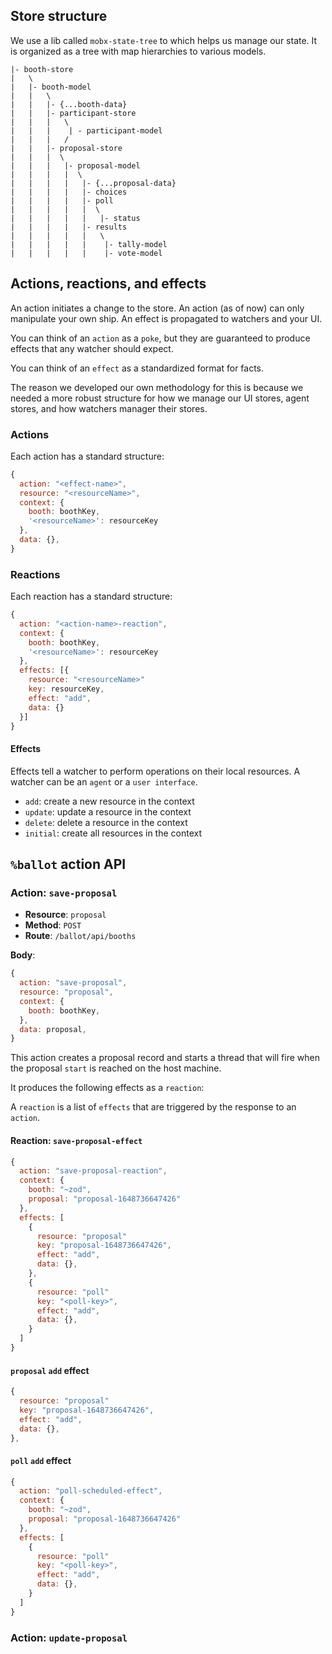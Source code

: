 ## Store structure

We use a lib called `mobx-state-tree` to which helps us manage our state. It is organized as a tree with map hierarchies to various models.

```
|- booth-store
|   \
|   |- booth-model
|   |   \
|   |   |- {...booth-data}
|   |   |- participant-store
|   |   |   \
|   |   |    | - participant-model
|   |   |   /
|   |   |- proposal-store
|   |   |  \
|   |   |   |- proposal-model
|   |   |   |  \
|   |   |   |   |- {...proposal-data}
|   |   |   |   |- choices
|   |   |   |   |- poll
|   |   |   |   |  \
|   |   |   |   |   |- status
|   |   |   |   |- results
|   |   |   |   |   \
|   |   |   |   |    |- tally-model
|   |   |   |   |    |- vote-model
```

## Actions, reactions, and effects

An action initiates a change to the store. An action (as of now) can only manipulate your own ship. An effect is propagated to watchers and your UI.

You can think of an `action` as a `poke`, but they are guaranteed to produce effects that any watcher should expect.

You can think of an `effect` as a standardized format for facts.

The reason we developed our own methodology for this is because we needed a more robust structure for how we manage our UI stores, agent stores, and how watchers manager their stores.

### Actions

Each action has a standard structure:

```js
{
  action: "<effect-name>",
  resource: "<resourceName>",
  context: {
    booth: boothKey,
    '<resourceName>': resourceKey
  },
  data: {},
}
```

### Reactions

Each reaction has a standard structure:

```js
{
  action: "<action-name>-reaction",
  context: {
    booth: boothKey,
    '<resourceName>': resourceKey
  },
  effects: [{
    resource: "<resourceName>"
    key: resourceKey,
    effect: "add",
    data: {}
  }]
}
```

#### Effects

Effects tell a watcher to perform operations on their local resources. A watcher can be an `agent` or a `user interface`.

- `add`: create a new resource in the context
- `update`: update a resource in the context
- `delete`: delete a resource in the context
- `initial`: create all resources in the context

## `%ballot` action API

### Action: `save-proposal`

- **Resource**: `proposal`
- **Method**: `POST`
- **Route**: `/ballot/api/booths`

**Body**:

```js
{
  action: "save-proposal",
  resource: "proposal",
  context: {
    booth: boothKey,
  },
  data: proposal,
}
```

This action creates a proposal record and starts a thread that will fire when the proposal `start` is reached on the host machine.

It produces the following effects as a `reaction`:

A `reaction` is a list of `effects` that are triggered by the response to an `action`.

#### Reaction: `save-proposal-effect`

```js
{
  action: "save-proposal-reaction",
  context: {
    booth: "~zod",
    proposal: "proposal-1648736647426"
  },
  effects: [
    {
      resource: "proposal"
      key: "proposal-1648736647426",
      effect: "add",
      data: {},
    },
    {
      resource: "poll"
      key: "<poll-key>",
      effect: "add",
      data: {},
    }
  ]
}
```

#### `proposal` `add` effect

```js
{
  resource: "proposal"
  key: "proposal-1648736647426",
  effect: "add",
  data: {},
},
```

#### `poll` `add` effect

```js
{
  action: "poll-scheduled-effect",
  context: {
    booth: "~zod",
    proposal: "proposal-1648736647426"
  },
  effects: [
    {
      resource: "poll"
      key: "<poll-key>",
      effect: "add",
      data: {},
    }
  ]
}
```

### Action: `update-proposal`
